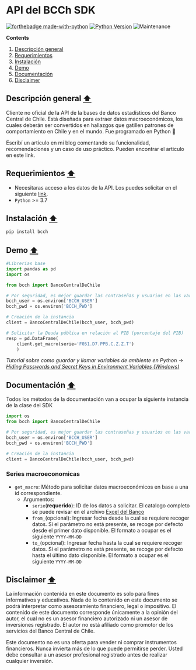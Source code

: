 # API del BCCh SDK

[![forthebadge made-with-python](http://ForTheBadge.com/images/badges/made-with-python.svg)](https://www.python.org/) [![Python Version](https://img.shields.io/badge/Python-3.8+-blue.svg)](https://shields.io/) ![Maintenance](https://img.shields.io/badge/Maintained%3F-yes-green.svg)

**Contents**

1. [Descripción general](#descripción-general-arrow_up)
2. [Requerimientos](#requerimientos-arrow_up)
3. [Instalación](#instalación-arrow_up)
4. [Demo](#instalación-arrow_up)
5. [Documentación](#documentación-arrow_up)
6. [Disclaimer](#disclaimer-arrow_up)

## Descripción general [:arrow_up:](#api-del-bcch-sdk)

Cliente no oficial de la API de la bases de datos estadísticos del Banco Central de Chile. Está diseñada para extraer datos macroeconómicos, los cuales deberán ser convertidos en hallazgos que gatillen patrones de comportamiento en Chile y en el mundo. Fue programado en Python :snake:

Escribí un articulo en mi blog comentando su funcionalidad, recomendaciones y un caso de uso práctico. Pueden encontrar el articulo en este link.

## Requerimientos [:arrow_up:](#api-del-bcch-sdk)

- Necesitaras acceso a los datos de la API. Los puedes solicitar en el siguiente [link](https://si3.bcentral.cl/estadisticas/Principal1/Web_Services/index.htm).
- ```Python``` >= 3.7

## Instalación [:arrow_up:](#api-del-bcch-sdk)
```python
pip install bcch
```
## Demo [:arrow_up:](#api-del-bcch-sdk)
```python
#Librerias base
import pandas as pd
import os

from bcch import BancoCentralDeChile

# Por seguridad, es mejor guardar las contraseñas y usuarios en las variables de entorno
bcch_user = os.environ['BCCH_USER']
bcch_pwd = os.environ['BCCH_PWD']

# Creación de la instancia
client = BancoCentralDeChile(bcch_user, bcch_pwd)

# Solicitar la Deuda pública en relación al PIB (porcentaje del PIB)
resp = pd.DataFrame(
    client.get_macro(serie='F051.D7.PPB.C.Z.Z.T')
    )
```
*Tutorial sobre como guardar y llamar variables de ambiente en Python -> [Hiding Passwords and Secret Keys in Environment Variables (Windows)](https://youtu.be/IolxqkL7cD8)*

## Documentación [:arrow_up:](#api-del-bcch-sdk)

Todos los métodos de la documentación van a ocupar la siguiente instancia de la clase del SDK

```python
import os
from bcch import BancoCentralDeChile

# Por seguridad, es mejor guardar las contraseñas y usuarios en las variables de entorno
bcch_user = os.environ['BCCH_USER']
bcch_pwd = os.environ['BCCH_PWD']

# Creación de la instancia
client = BancoCentralDeChile(bcch_user, bcch_pwd)
```

### Series macroeconomicas
- ```get_macro```: Método para solicitar datos macroeconómicos en base a una id correspondiente.
	- Argumentos:
		- ```serie```(**requerido**): ID de los datos a solicitar. El catalogo completo se puede revisar en el archivo [Excel del Banco](https://si3.bcentral.cl/estadisticas/Principal1/Web_Services/index.htm)
		- ```from_```(opcional): Ingresar fecha desde la cual se requiere recoger datos. Si el parámetro no está presente, se recoge por defecto desde el primer dato disponible. El formato a ocupar es el siguiente ```YYYY-MM-DD```
		- ```to_```(opcional): Ingresar fecha hasta la cual se requiere recoger datos. Si el parámetro no está presente, se recoge por defecto hasta el último dato disponible. El formato a ocupar es el siguiente ```YYYY-MM-DD```

## Disclaimer [:arrow_up:](#api-del-bcch-sdk)
La información contenida en este documento es solo para fines informativos y educativos. Nada de lo contenido en este documento se podrá interpretar como asesoramiento financiero, legal o impositivo. El contenido de este documento corresponde únicamente a la opinión del autor, el cual no es un asesor financiero autorizado ni un asesor de inversiones registrado. El autor no está afiliado como promotor de los servicios del Banco Central de Chile.

Este documento no es una oferta para vender ni comprar instrumentos financieros. Nunca invierta más de lo que puede permitirse perder. Usted debe consultar a un asesor profesional registrado antes de realizar cualquier inversión.